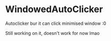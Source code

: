 # WindowedAutoClicker
Autoclicker bur it can click minimised window :0

Still working on it, doesn't work for now lmao
